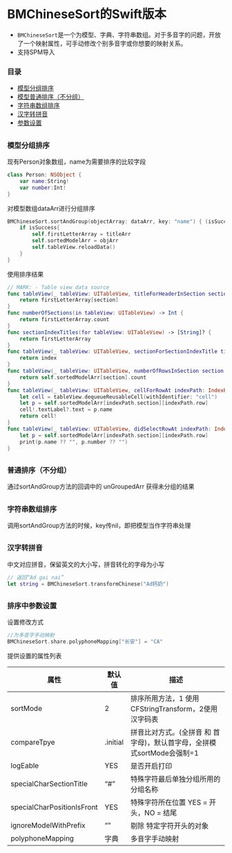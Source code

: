 # BMChineseSort的Swift版本
- `BMChineseSort`是一个为模型、字典、字符串数组。对于多音字的问题，开放了一个映射属性，可手动修改个别多音字或你想要的映射关系。
- 支持SPM导入

### 目录
- [模型分组排序](#0)
- [模型普通排序（不分组）](#1)
- [字符串数组排序](#2)
- [汉字转拼音](#3)
- [参数设置](#4)

<h2 id="0"> </h2>

### 模型分组排序

现有Person对象数组，name为需要排序的比较字段

```swift
class Person: NSObject {
    var name:String!
    var number:Int!
}
```

对模型数组dataArr进行分组排序
```swift
BMChineseSort.sortAndGroup(objectArray: dataArr, key: "name") { (isSuccess, _, titleArr, objArr) in
    if isSuccess{
        self.firstLetterArray = titleArr
        self.sortedModelArr = objArr
        self.tableView.reloadData()
    }
}
```

使用排序结果
```swift
// MARK: - Table view data source
func tableView(_ tableView: UITableView, titleForHeaderInSection section: Int) -> String? {
    return firstLetterArray[section]
}
func numberOfSections(in tableView: UITableView) -> Int {
    return firstLetterArray.count
}
func sectionIndexTitles(for tableView: UITableView) -> [String]? {
    return firstLetterArray
}
func tableView(_ tableView: UITableView, sectionForSectionIndexTitle title: String, at index: Int) -> Int {
    return index
}
func tableView(_ tableView: UITableView, numberOfRowsInSection section: Int) -> Int {
    return self.sortedModelArr[section].count
}
func tableView(_ tableView: UITableView, cellForRowAt indexPath: IndexPath) -> UITableViewCell {
    let cell = tableView.dequeueReusableCell(withIdentifier: "cell")
    let p = self.sortedModelArr[indexPath.section][indexPath.row]
    cell!.textLabel?.text = p.name
    return cell!
}
func tableView(_ tableView: UITableView, didSelectRowAt indexPath: IndexPath) {
    let p = self.sortedModelArr[indexPath.section][indexPath.row]
    print(p.name ?? "", p.number ?? "")
}
```

<h2 id="1"> </h2>

### 普通排序（不分组）
通过sortAndGroup方法的回调中的 unGroupedArr 获得未分组的结果


<h2 id="2"> </h2>

### 字符串数组排序
调用sortAndGroup方法的时候，key传nil，即把模型当作字符串处理


<h2 id="3"> </h2>

### 汉字转拼音

中文对应拼音，保留英文的大小写，拼音转化的字母为小写
```swift
// 返回“Ad gai nai”
let string = BMChineseSort.transformChinese("Ad钙奶")
```


<h2 id="3"> </h2>

### 排序中参数设置
设置修改方式

```swift
//为多音字手动映射
BMChineseSort.share.polyphoneMapping["长安"] = "CA"
```
提供设置的属性列表

属性|默认值|描述
-|-|-
sortMode| 2 | 排序所用方法，1 使用CFStringTransform，2使用汉字码表
compareTpye| .initial | 拼音比对方式。(全拼音 和 首字母)，默认首字母，全拼模式sortMode会强制=1
logEable| YES |是否开启打印
specialCharSectionTitle| “#” |特殊字符最后单独分组所用的分组名称
specialCharPositionIsFront| YES |特殊字符所在位置 YES = 开头，NO = 结尾
ignoreModelWithPrefix| “” |剔除 特定字符开头的对象
polyphoneMapping| 字典 | 多音字手动映射



